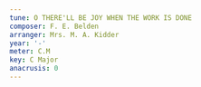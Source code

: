 ```yaml
---
tune: O THERE'LL BE JOY WHEN THE WORK IS DONE
composer: F. E. Belden
arranger: Mrs. M. A. Kidder
year: '-'
meter: C.M
key: C Major
anacrusis: 0
---
```

